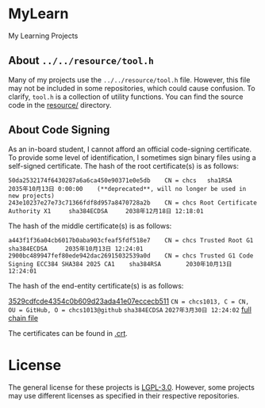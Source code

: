 # MyLearn

My Learning Projects

## About `../../resource/tool.h`

Many of my projects use the `../../resource/tool.h` file. However, this file may not be included in some repositories, which could cause confusion. To clarify, `tool.h` is a collection of utility functions. You can find the source code in the [resource/](https://github.com/shc0743/MyLearn/tree/main/resource) directory.

## About Code Signing

As an in-board student, I cannot afford an official code-signing certificate. To provide some level of identification, I sometimes sign binary files using a self-signed certificate. The hash of the root certificate(s) is as follows:

```
50da2532174f6430287a6a6ca450e90371e0e5db    CN = chcs   sha1RSA     ‎2035‎年‎10‎月‎13‎日 0:00:00    (**deprecated**, will no longer be used in new projects)
243e10237e27e73c71366fdf8d957a8470728a2b    CN = chcs Root Certificate Authority X1     sha384ECDSA     ‎2038‎年‎12‎月‎18‎日 12:18:01
```

The hash of the middle certificate(s) is as follows:

```
a443f1f36a04cb6017b0aba903cfeaf5fdf518e7    CN = chcs Trusted Root G1   sha384ECDSA     ‎2035‎年‎10‎月‎13‎日 12:24:01
2900bc489947fef80ede942dac26915032539a0d    CN = chcs Trusted G1 Code Signing ECC384 SHA384 2025 CA1    sha384RSA       ‎2030‎年‎10‎月‎13‎日 12:24:01
```

The hash of the end-entity certificate(s) is as follows:

[3529cdfcde4354c0b609d23ada41e07eccecb511](./chcs1013.cer)    `CN = chcs1013, C = CN, OU = GitHub, O = chcs1013@github`     `sha384ECDSA`     `‎2027‎年‎3‎月‎30‎日 12:24:02` [full chain file](./chcs1013.fullchain.cer)

The certificates can be found in [.crt](./.crt/).

# License

The general license for these projects is [LGPL-3.0](./LICENSE.md). However, some projects may use different licenses as specified in their respective repositories.
